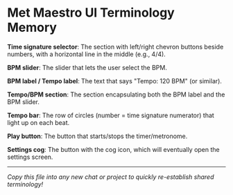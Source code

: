 # Met Maestro UI Terminology Memory

**Time signature selector**: The section with left/right chevron buttons beside numbers, with a horizontal line in the middle (e.g., 4/4).

**BPM slider**: The slider that lets the user select the BPM.

**BPM label / Tempo label**: The text that says "Tempo: 120 BPM" (or similar).

**Tempo/BPM section**: The section encapsulating both the BPM label and the BPM slider.

**Tempo bar**: The row of circles (number = time signature numerator) that light up on each beat.

**Play button**: The button that starts/stops the timer/metronome.

**Settings cog**: The button with the cog icon, which will eventually open the settings screen.

---

*Copy this file into any new chat or project to quickly re-establish shared terminology!* 